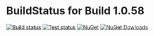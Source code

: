 # BuildStatus for Build 1.0.58

[![Build status](https://img.shields.io/appveyor/ci/TFTomSun/aspnetcore-extensions.svg)](https://ci.appveyor.com/project/TFTomSun/aspnetcore-extensions) 
[![Test status](https://img.shields.io/appveyor/tests/TFTomSun/aspnetcore-extensions.svg)](https://ci.appveyor.com/project/TFTomSun/aspnetcore-extensions/build/tests)
[![NuGet](https://img.shields.io/nuget/v/TomSun.AspNetCore.Extensions.svg?style=flat-square)](https://www.nuget.org/packages/TomSun.AspNetCore.Extensions/) 
[![NuGet Dowloads](https://img.shields.io/nuget/dt/TomSun.AspNetCore.Extensions.svg)](https://www.nuget.org/packages/TomSun.AspNetCore.Extensions/) 


